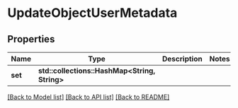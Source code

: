 # UpdateObjectUserMetadata

## Properties

Name | Type | Description | Notes
------------ | ------------- | ------------- | -------------
**set** | **std::collections::HashMap<String, String>** |  | 

[[Back to Model list]](../README.md#documentation-for-models) [[Back to API list]](../README.md#documentation-for-api-endpoints) [[Back to README]](../README.md)


